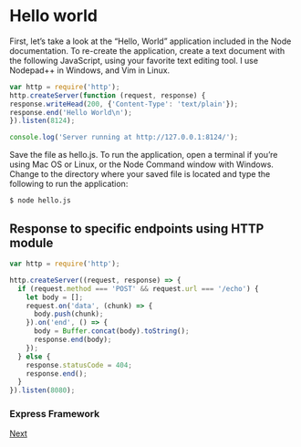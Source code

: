 # Hello world  

First, let’s take a look at the “Hello, World” application included in the Node documentation. To re-create the application, create a text document with the following JavaScript, using your favorite text editing tool. I use Nodepad++ in Windows, and Vim in Linux.  
````javascript
var http = require('http');
http.createServer(function (request, response) {
response.writeHead(200, {'Content-Type': 'text/plain'});
response.end('Hello World\n');
}).listen(8124);

console.log('Server running at http://127.0.0.1:8124/');
````  
Save the file as hello.js. To run the application, open a terminal if you’re using Mac OS or Linux, or the Node Command window with Windows. Change to the directory where your saved file is located and type the following to run the application:  

``
$ node hello.js
``  

## Response to specific endpoints using HTTP module  

```javascript
var http = require('http');

http.createServer((request, response) => {
  if (request.method === 'POST' && request.url === '/echo') {
    let body = [];
    request.on('data', (chunk) => {
      body.push(chunk);
    }).on('end', () => {
      body = Buffer.concat(body).toString();
      response.end(body);
    });
  } else {
    response.statusCode = 404;
    response.end();
  }
}).listen(8080);
```

### Express Framework  
[Next](./express.md)  
